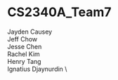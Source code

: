 # CS2340A_Team7
Jayden Causey \
Jeff Chow \
Jesse Chen \
Rachel Kim \
Henry Tang \
Ignatius Djaynurdin \
